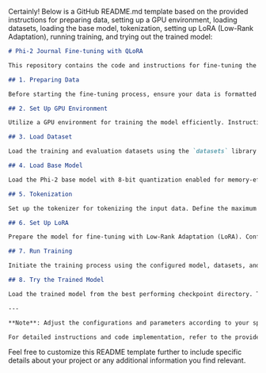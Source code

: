 Certainly! Below is a GitHub README.md template based on the provided instructions for preparing data, setting up a GPU environment, loading datasets, loading the base model, tokenization, setting up LoRA (Low-Rank Adaptation), running training, and trying out the trained model:

```markdown
# Phi-2 Journal Fine-tuning with QLoRA

This repository contains the code and instructions for fine-tuning the Phi-2 language model using QLoRA (Quantization-Based Low-Rank Adaptation) for generating journal entries based on personal notes.

## 1. Preparing Data

Before starting the fine-tuning process, ensure your data is formatted correctly. The dataset should consist of JSONL files containing input-output pairs or structured data suitable for training. Use the provided script to preprocess your data into the required format.

## 2. Set Up GPU Environment

Utilize a GPU environment for training the model efficiently. Instructions are provided for setting up the environment using Brev.dev, which offers GPU instances suitable for deep learning tasks.

## 3. Load Dataset

Load the training and evaluation datasets using the `datasets` library. Ensure the data is formatted properly and define a formatting function to structure training examples as prompts.

## 4. Load Base Model

Load the Phi-2 base model with 8-bit quantization enabled for memory-efficient training. This step initializes the model for fine-tuning.

## 5. Tokenization

Set up the tokenizer for tokenizing the input data. Define the maximum length for input tensors based on the distribution of dataset lengths. Tokenize the data with padding and truncation as necessary.

## 6. Set Up LoRA

Prepare the model for fine-tuning with Low-Rank Adaptation (LoRA). Configure the LoRA settings such as rank (`r`) and scaling factor (`alpha`) to control the number of parameters and emphasize new fine-tuned data.

## 7. Run Training

Initiate the training process using the configured model, datasets, and training arguments. Monitor the training progress, evaluate the model, and save checkpoints at specified intervals.

## 8. Try the Trained Model

Load the trained model from the best performing checkpoint directory. Test the model by providing sample prompts and generating journal entries based on the trained model's output.

---

**Note**: Adjust the configurations and parameters according to your specific dataset and requirements. Experiment with different settings to achieve optimal performance and desired outputs.

For detailed instructions and code implementation, refer to the provided Python notebook and associated scripts.
```

Feel free to customize this README template further to include specific details about your project or any additional information you find relevant.
